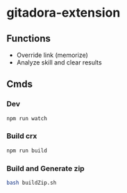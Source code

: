 # gitadora-extension

## Functions

* Override link (memorize)
* Analyze skill and clear results

## Cmds

### Dev

```bash
npm run watch
```

### Build crx

```bash
npm run build
```

### Build and Generate zip

```bash
bash buildZip.sh
```
